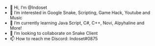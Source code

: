 - 👋 Hi, I’m @Indoset
- 👀 I’m interested in Google Snake, Scripting, Game Hack, Youtube and Music
- 🌱 I’m currently learning Java Script, C#, C++, Novi, Alpyhaline and More!
- 💞️ I’m looking to collaborate on Snake Client
- 📫 How to reach me Discord: Indoset#0875
